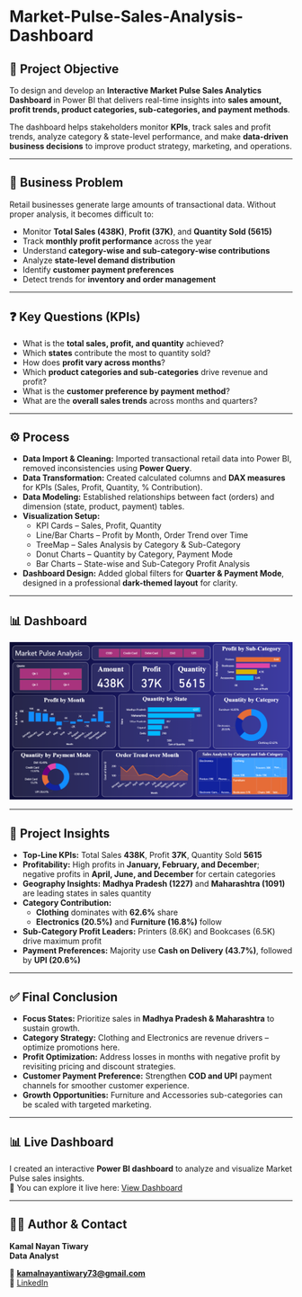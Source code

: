 # Market-Pulse-Sales-Analysis-Dashboard  

## 📌 Project Objective  
To design and develop an **Interactive Market Pulse Sales Analytics Dashboard** in Power BI that delivers real-time insights into **sales amount, profit trends, product categories, sub-categories, and payment methods**.  

The dashboard helps stakeholders monitor **KPIs**, track sales and profit trends, analyze category & state-level performance, and make **data-driven business decisions** to improve product strategy, marketing, and operations.  

---

## 🚨 Business Problem  
Retail businesses generate large amounts of transactional data. Without proper analysis, it becomes difficult to:  
- Monitor **Total Sales (438K)**, **Profit (37K)**, and **Quantity Sold (5615)**  
- Track **monthly profit performance** across the year  
- Understand **category-wise and sub-category-wise contributions**  
- Analyze **state-level demand distribution**  
- Identify **customer payment preferences**  
- Detect trends for **inventory and order management**  

---

## ❓ Key Questions (KPIs)  
- What is the **total sales, profit, and quantity** achieved?  
- Which **states** contribute the most to quantity sold?  
- How does **profit vary across months**?  
- Which **product categories and sub-categories** drive revenue and profit?  
- What is the **customer preference by payment method**?  
- What are the **overall sales trends** across months and quarters?  

---

## ⚙️ Process  
- **Data Import & Cleaning:** Imported transactional retail data into Power BI, removed inconsistencies using **Power Query**.  
- **Data Transformation:** Created calculated columns and **DAX measures** for KPIs (Sales, Profit, Quantity, % Contribution).  
- **Data Modeling:** Established relationships between fact (orders) and dimension (state, product, payment) tables.  
- **Visualization Setup:**  
  - KPI Cards – Sales, Profit, Quantity  
  - Line/Bar Charts – Profit by Month, Order Trend over Time  
  - TreeMap – Sales Analysis by Category & Sub-Category  
  - Donut Charts – Quantity by Category, Payment Mode  
  - Bar Charts – State-wise and Sub-Category Profit Analysis  
- **Dashboard Design:** Added global filters for **Quarter & Payment Mode**, designed in a professional **dark-themed layout** for clarity.  

---

## 📊 Dashboard  

![Overview](https://github.com/KamalNayanTiwary/Market-Pulse-Sales-Analysis-Dashboard-/blob/main/Snapshot%20of%20the%20Dashboard.png)  

---

## 🔎 Project Insights  
- **Top-Line KPIs:** Total Sales **438K**, Profit **37K**, Quantity Sold **5615**  
- **Profitability:** High profits in **January, February, and December**; negative profits in **April, June, and December** for certain categories  
- **Geography Insights:** **Madhya Pradesh (1227)** and **Maharashtra (1091)** are leading states in sales quantity  
- **Category Contribution:**  
  - **Clothing** dominates with **62.6%** share  
  - **Electronics (20.5%)** and **Furniture (16.8%)** follow  
- **Sub-Category Profit Leaders:** Printers (8.6K) and Bookcases (6.5K) drive maximum profit  
- **Payment Preferences:** Majority use **Cash on Delivery (43.7%)**, followed by **UPI (20.6%)**  

---

## ✅ Final Conclusion  
- **Focus States:** Prioritize sales in **Madhya Pradesh & Maharashtra** to sustain growth.  
- **Category Strategy:** Clothing and Electronics are revenue drivers – optimize promotions here.  
- **Profit Optimization:** Address losses in months with negative profit by revisiting pricing and discount strategies.  
- **Customer Payment Preference:** Strengthen **COD and UPI** payment channels for smoother customer experience.  
- **Growth Opportunities:** Furniture and Accessories sub-categories can be scaled with targeted marketing.  

---

## 📊 Live Dashboard  
I created an interactive **Power BI dashboard** to analyze and visualize Market Pulse sales insights.  
🔗 You can explore it live here: [View Dashboard](https://app.powerbi.com/groups/me/reports/your-report-id/your-dashboard-id?experience=power-bi)  

---

## 👨‍💻 Author & Contact  
**Kamal Nayan Tiwary**  
**Data Analyst**  

📧 **kamalnayantiwary73@gmail.com**  
🔗 [LinkedIn](https://www.linkedin.com/in/kamal-nayan-tiwary-2022-2026-/)  
